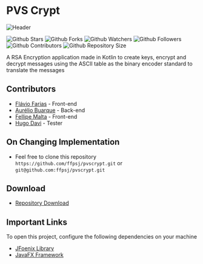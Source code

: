 # PVS Crypt

![Header](https://i.imgur.com/3tElF1X.png)

![Github Stars](https://img.shields.io/github/stars/ffpsj/pvscrypt.svg?label=Stars) ![Github Forks](https://img.shields.io/github/forks/ffpsj/pvscrypt.svg?label=Forks) ![Github Watchers](https://img.shields.io/github/watchers/ffpsj/pvscrypt.svg?label=Watchers) ![Github Followers](https://img.shields.io/github/followers/ffpsj.svg?label=Followers) ![Github Contributors](https://img.shields.io/github/contributors/ffpsj/pvscrypt.svg?label=Contributors) ![Github Repository Size](https://img.shields.io/github/repo-size/ffpsj/pvscrypt.svg?label=Size)

A RSA Encryption application made in Kotlin to create keys, encrypt and decrypt messages using the ASCII table as the binary encoder standard to translate the messages

## Contributors
+ [Flávio Farias](https://github.com/ffpsj) - Front-end
+ [Aurélio Buarque](https://github.com/ABuarque) - Back-end
+ [Fellipe Malta](https://github.com/fmmalta) - Front-end
+ [Hugo Davi](https://github.com/HugoDavi) - Tester

## On Changing Implementation
+ Feel free to clone this repository `https://github.com/ffpsj/pvscrypt.git` or `git@github.com:ffpsj/pvscrypt.git`

## Download 
+ [Repository Download](https://github.com/ffpsj/pvscrypt/archive/master.zip)

## Important Links
To open this project, configure the following dependencies on your machine
+ [JFoenix Library](http://www.jfoenix.com)
+ [JavaFX Framework](https://annimon.com/article/2059)
